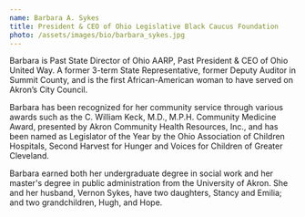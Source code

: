 ```yaml
---
name: Barbara A. Sykes
title: President & CEO of Ohio Legislative Black Caucus Foundation
photo: /assets/images/bio/barbara_sykes.jpg
---
```

Barbara is Past State Director of Ohio AARP, Past President & CEO of Ohio United Way.  A former 3-term State Representative, former Deputy Auditor in Summit County, and is the first African-American woman to have served on Akron’s City Council. 

Barbara has been recognized for her community service through various awards such as the C. 
William Keck, M.D., M.P.H. Community Medicine Award, presented by Akron Community Health Resources, Inc., and has been named as Legislator of the Year by the Ohio Association of Children Hospitals, Second Harvest for Hunger and Voices for Children of Greater Cleveland. 

Barbara earned both her undergraduate degree in social work and her master's degree in public administration from the University of Akron. She and her husband, Vernon Sykes, have two daughters, Stancy and Emilia; and two grandchildren, Hugh, and Hope.

